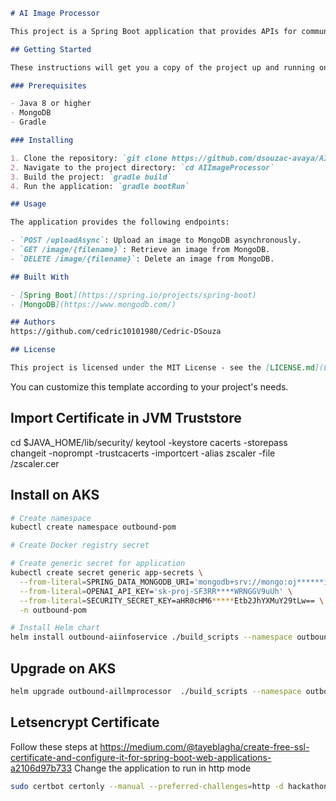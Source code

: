 

```markdown
# AI Image Processor

This project is a Spring Boot application that provides APIs for communicating with AILLMModel 

## Getting Started

These instructions will get you a copy of the project up and running on your local machine for development and testing purposes.

### Prerequisites

- Java 8 or higher
- MongoDB
- Gradle

### Installing

1. Clone the repository: `git clone https://github.com/dsouzac-avaya/AIImageProcessor.git`
2. Navigate to the project directory: `cd AIImageProcessor`
3. Build the project: `gradle build`
4. Run the application: `gradle bootRun`

## Usage

The application provides the following endpoints:

- `POST /uploadAsync`: Upload an image to MongoDB asynchronously.
- `GET /image/{filename}`: Retrieve an image from MongoDB.
- `DELETE /image/{filename}`: Delete an image from MongoDB.

## Built With

- [Spring Boot](https://spring.io/projects/spring-boot)
- [MongoDB](https://www.mongodb.com/)

## Authors
https://github.com/cedric10101980/Cedric-DSouza

## License

This project is licensed under the MIT License - see the [LICENSE.md](LICENSE.md) file for details
```

You can customize this template according to your project's needs.

## Import Certificate in JVM Truststore
cd $JAVA_HOME/lib/security/
keytool -keystore cacerts -storepass changeit -noprompt -trustcacerts -importcert -alias zscaler -file <file location>/zscaler.cer

## Install on AKS

```sh
# Create namespace
kubectl create namespace outbound-pom

# Create Docker registry secret

# Create generic secret for application
kubectl create secret generic app-secrets \
  --from-literal=SPRING_DATA_MONGODB_URI='mongodb+srv://mongo:oj******iimageapp.lvklnwl.mongodb.net/mongodb_container?retryWrites=true&w=majority&appName=AIImageAPP' \
  --from-literal=OPENAI_API_KEY='sk-proj-SF3RR****WRNGGV9uUh' \
  --from-literal=SECURITY_SECRET_KEY=aHR0cHM6*****Etb2JhYXMuY29tLw== \
  -n outbound-pom

# Install Helm chart
helm install outbound-aiinfoservice ./build_scripts --namespace outbound-pom
```

## Upgrade on AKS
```sh
helm upgrade outbound-aillmprocessor  ./build_scripts --namespace outbound-pom --set image.tag=v.0.0.5
```

## Letsencrypt Certificate
Follow these steps at https://medium.com/@tayeblagha/create-free-ssl-certificate-and-configure-it-for-spring-boot-web-applications-a2106d97b733
Change the application to run in http mode
```sh
sudo certbot certonly --manual --preferred-challenges=http -d hackathon.avaya-obaas.com
```
